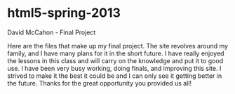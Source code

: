 html5-spring-2013
=================

David McCahon - Final Project

Here are the files that make up my final project.  The site revolves around my family, and I have many plans for it in the short future.  I have really enjoyed the lessons in this class and will carry on the knowledge and put it to good use.  I have been very busy working, doing finals, and improving this site.  I strived to make it the best it could be and I can only see it getting better in the future.  Thanks for the great opportunity you provided us all!